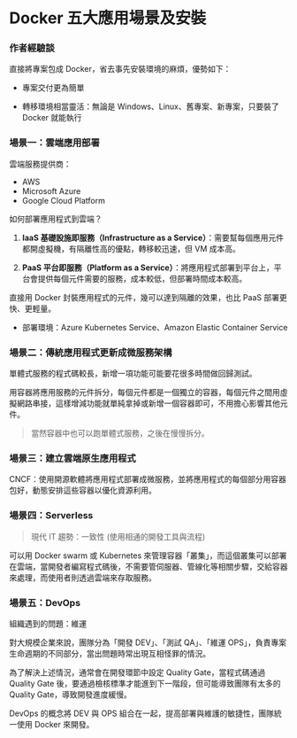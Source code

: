 # Docker 五大應用場景及安裝

### 作者經驗談

直接將專案包成 Docker，省去事先安裝環境的麻煩，優勢如下：

* 專案交付更為簡單

* 轉移環境相當靈活：無論是 Windows、Linux、舊專案、新專案，只要裝了 Docker 就能執行

### 場景一：雲端應用部署

雲端服務提供商：

* AWS
* Microsoft Azure
* Google Cloud Platform

如何部署應用程式到雲端？

1. **IaaS 基礎設施即服務（Infrastructure as a Service）**：需要幫每個應用元件都開虛擬機，有隔離性高的優點，轉移較迅速，但 VM 成本高。

2. **PaaS 平台即服務（Platform as a Service）**：將應用程式部署到平台上，平台會提供每個元件需要的服務，成本較低，但部署時間成本較高。

直接用 Docker 封裝應用程式的元件，幾可以達到隔離的效果，也比 PaaS 部署更快、更輕量。
  * 部署環境：Azure Kubernetes Service、Amazon Elastic Container Service

### 場景二：傳統應用程式更新成微服務架構

單體式服務的程式碼較長，新增一項功能可能要花很多時間做回歸測試。

用容器將應用服務的元件拆分，每個元件都是一個獨立的容器，每個元件之間用虛擬網路串接，這樣增減功能就單純拿掉或新增一個容器即可，不用擔心影響其他元件。

> 當然容器中也可以跑單體式服務，之後在慢慢拆分。

### 場景三：建立雲端原生應用程式

CNCF：使用開源軟體將應用程式部署成微服務，並將應用程式的每個部分用容器包好，動態安排這些容器以優化資源利用。

### 場景四：Serverless

> 現代 IT 趨勢：一致性 (使用相通的開發工具與流程)

可以用 Docker swarm 或 Kubernetes 來管理容器「叢集」，而這個叢集可以部署在雲端，當開發者編寫程式碼後，不需要管伺服器、管線化等相關步驟，交給容器來處理，而使用者則透過雲端來存取服務。

### 場景五：DevOps

組織遇到的問題：維運

對大規模企業來說，團隊分為「開發 DEV」、「測試 QA」、「維運 OPS」，負責專案生命週期的不同部分，當出問題時常出現互相怪罪的情況。

為了解決上述情況，通常會在開發環節中設定 Quality Gate，當程式碼通過 Quality Gate 後，要通過檢核標準才能進到下一階段，但可能導致團隊有太多的 Quality Gate，導致開發進度緩慢。

DevOps 的概念將 DEV 與 OPS 組合在一起，提高部署與維護的敏捷性，團隊統一使用 Docker 來開發。